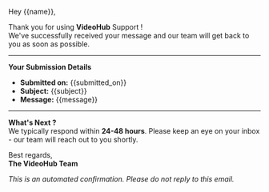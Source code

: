 Hey {{name}},

Thank you for using **VideoHub** Support !<br/>
We've successfully received your message and our team will get back to you as soon as possible.

---

**Your Submission Details**

- **Submitted on:** {{submitted_on}}
- **Subject:** {{subject}}
- **Message:**
  {{message}}

---

**What's Next ?** <br/>
We typically respond within **24-48 hours**. Please keep an eye on your inbox - our team will reach out to you shortly.

Best regards,<br/>
**The VideoHub Team**

_This is an automated confirmation. Please do not reply to this email._
